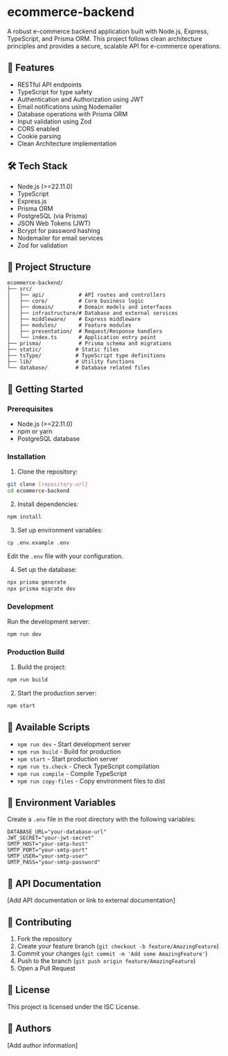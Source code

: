 # ecommerce-backend

A robust e-commerce backend application built with Node.js, Express, TypeScript, and Prisma ORM. This project follows clean architecture principles and provides a secure, scalable API for e-commerce operations.

## 🚀 Features

- RESTful API endpoints
- TypeScript for type safety
- Authentication and Authorization using JWT
- Email notifications using Nodemailer
- Database operations with Prisma ORM
- Input validation using Zod
- CORS enabled
- Cookie parsing
- Clean Architecture implementation

## 🛠️ Tech Stack

- Node.js (>=22.11.0)
- TypeScript
- Express.js
- Prisma ORM
- PostgreSQL (via Prisma)
- JSON Web Tokens (JWT)
- Bcrypt for password hashing
- Nodemailer for email services
- Zod for validation

## 📁 Project Structure

```
ecommerce-backend/
├── src/
│   ├── api/           # API routes and controllers
│   ├── core/          # Core business logic
│   ├── domain/        # Domain models and interfaces
│   ├── infrastructure/# Database and external services
│   ├── middleware/    # Express middleware
│   ├── modules/       # Feature modules
│   ├── presentation/  # Request/Response handlers
│   └── index.ts       # Application entry point
├── prisma/            # Prisma schema and migrations
├── static/           # Static files
├── tsType/           # TypeScript type definitions
├── lib/              # Utility functions
└── database/         # Database related files
```

## 🚦 Getting Started

### Prerequisites

- Node.js (>=22.11.0)
- npm or yarn
- PostgreSQL database

### Installation

1. Clone the repository:
```bash
git clone [repository-url]
cd ecommerce-backend
```

2. Install dependencies:
```bash
npm install
```

3. Set up environment variables:
```bash
cp .env.example .env
```
Edit the `.env` file with your configuration.

4. Set up the database:
```bash
npx prisma generate
npx prisma migrate dev
```

### Development

Run the development server:
```bash
npm run dev
```

### Production Build

1. Build the project:
```bash
npm run build
```

2. Start the production server:
```bash
npm start
```

## 📜 Available Scripts

- `npm run dev` - Start development server
- `npm run build` - Build for production
- `npm start` - Start production server
- `npm run ts.check` - Check TypeScript compilation
- `npm run compile` - Compile TypeScript
- `npm run copy-files` - Copy environment files to dist

## 🔐 Environment Variables

Create a `.env` file in the root directory with the following variables:

```env
DATABASE_URL="your-database-url"
JWT_SECRET="your-jwt-secret"
SMTP_HOST="your-smtp-host"
SMTP_PORT="your-smtp-port"
SMTP_USER="your-smtp-user"
SMTP_PASS="your-smtp-password"
```

## 📝 API Documentation

[Add API documentation or link to external documentation]

## 🤝 Contributing

1. Fork the repository
2. Create your feature branch (`git checkout -b feature/AmazingFeature`)
3. Commit your changes (`git commit -m 'Add some AmazingFeature'`)
4. Push to the branch (`git push origin feature/AmazingFeature`)
5. Open a Pull Request

## 📄 License

This project is licensed under the ISC License.

## 👥 Authors

[Add author information]